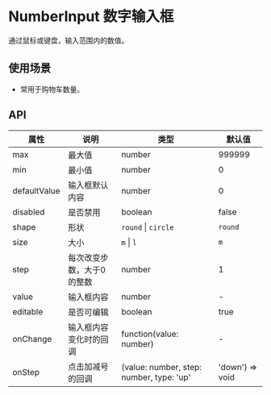 # NumberInput 数字输入框
通过鼠标或键盘，输入范围内的数值。

## 使用场景
- 常用于购物车数量。

## API
属性 | 说明 | 类型 | 默认值
---|---|---|---
max | 最大值 | number | 999999
min | 最小值 | number | 0
defaultValue | 输入框默认内容 | number | 0
disabled | 是否禁用 | boolean | false
shape | 形状 | `round` \| `circle` | `round`
size | 大小 | `m` \| `l` | `m`
step | 每次改变步数，大于0的整数 | number | 1
value | 输入框内容 | number | -
editable | 是否可编辑 | boolean | true
onChange | 输入框内容变化时的回调 | function(value: number) | -
onStep | 点击加减号的回调 | (value: number, step: number, type: 'up' | 'down') => void | -
